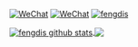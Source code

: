 [![WeChat](https://img.shields.io/badge/微信公众号-搬砖工那些事儿-red.svg)](https://fengdis.com/)
[![WeChat](https://img.shields.io/badge/微信小程序-搬砖工那些事儿-red.svg)](https://fengdis.com/)
[![fengdis](https://img.shields.io/badge/个人主页-fengdis-red.svg)](https://www.fengdis.com/)

<a href="https://github.com/fengdis">
  <img align="center" src="https://github-readme-stats.vercel.app/api?username=fengdis&show_icons=true&hide=contribs" alt="fengdis github stats" />
</a>
<a href="https://github.com/fengdis">
  <img align="center" src="https://github-readme-stats.vercel.app/api/top-langs/?username=fengdis&langs_count=8&hide=JavaScript,HTML,CSS&layout=compact" />
</a>
<br/>
